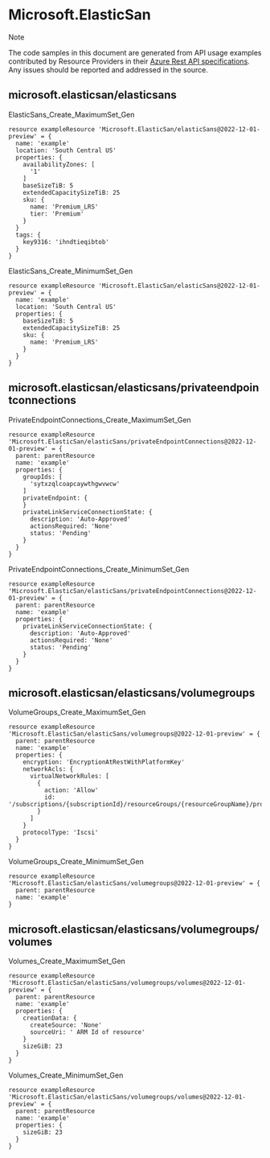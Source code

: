 # Microsoft.ElasticSan
  
> [!NOTE]
> The code samples in this document are generated from API usage examples contributed by Resource Providers in their [Azure Rest API specifications](https://github.com/Azure/azure-rest-api-specs). Any issues should be reported and addressed in the source.


## microsoft.elasticsan/elasticsans

ElasticSans_Create_MaximumSet_Gen
```bicep
resource exampleResource 'Microsoft.ElasticSan/elasticSans@2022-12-01-preview' = {
  name: 'example'
  location: 'South Central US'
  properties: {
    availabilityZones: [
      '1'
    ]
    baseSizeTiB: 5
    extendedCapacitySizeTiB: 25
    sku: {
      name: 'Premium_LRS'
      tier: 'Premium'
    }
  }
  tags: {
    key9316: 'ihndtieqibtob'
  }
}
```

ElasticSans_Create_MinimumSet_Gen
```bicep
resource exampleResource 'Microsoft.ElasticSan/elasticSans@2022-12-01-preview' = {
  name: 'example'
  location: 'South Central US'
  properties: {
    baseSizeTiB: 5
    extendedCapacitySizeTiB: 25
    sku: {
      name: 'Premium_LRS'
    }
  }
}
```

## microsoft.elasticsan/elasticsans/privateendpointconnections

PrivateEndpointConnections_Create_MaximumSet_Gen
```bicep
resource exampleResource 'Microsoft.ElasticSan/elasticSans/privateEndpointConnections@2022-12-01-preview' = {
  parent: parentResource 
  name: 'example'
  properties: {
    groupIds: [
      'sytxzqlcoapcaywthgwvwcw'
    ]
    privateEndpoint: {
    }
    privateLinkServiceConnectionState: {
      description: 'Auto-Approved'
      actionsRequired: 'None'
      status: 'Pending'
    }
  }
}
```

PrivateEndpointConnections_Create_MinimumSet_Gen
```bicep
resource exampleResource 'Microsoft.ElasticSan/elasticSans/privateEndpointConnections@2022-12-01-preview' = {
  parent: parentResource 
  name: 'example'
  properties: {
    privateLinkServiceConnectionState: {
      description: 'Auto-Approved'
      actionsRequired: 'None'
      status: 'Pending'
    }
  }
}
```

## microsoft.elasticsan/elasticsans/volumegroups

VolumeGroups_Create_MaximumSet_Gen
```bicep
resource exampleResource 'Microsoft.ElasticSan/elasticSans/volumegroups@2022-12-01-preview' = {
  parent: parentResource 
  name: 'example'
  properties: {
    encryption: 'EncryptionAtRestWithPlatformKey'
    networkAcls: {
      virtualNetworkRules: [
        {
          action: 'Allow'
          id: '/subscriptions/{subscriptionId}/resourceGroups/{resourceGroupName}/providers/Microsoft.Network/virtualNetworks/{vnetName}/subnets/{subnetName}'
        }
      ]
    }
    protocolType: 'Iscsi'
  }
}
```

VolumeGroups_Create_MinimumSet_Gen
```bicep
resource exampleResource 'Microsoft.ElasticSan/elasticSans/volumegroups@2022-12-01-preview' = {
  parent: parentResource 
  name: 'example'
}
```

## microsoft.elasticsan/elasticsans/volumegroups/volumes

Volumes_Create_MaximumSet_Gen
```bicep
resource exampleResource 'Microsoft.ElasticSan/elasticSans/volumegroups/volumes@2022-12-01-preview' = {
  parent: parentResource 
  name: 'example'
  properties: {
    creationData: {
      createSource: 'None'
      sourceUri: ' ARM Id of resource'
    }
    sizeGiB: 23
  }
}
```

Volumes_Create_MinimumSet_Gen
```bicep
resource exampleResource 'Microsoft.ElasticSan/elasticSans/volumegroups/volumes@2022-12-01-preview' = {
  parent: parentResource 
  name: 'example'
  properties: {
    sizeGiB: 23
  }
}
```
